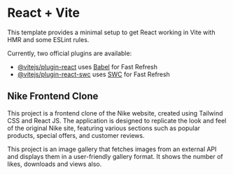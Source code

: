# React + Vite

This template provides a minimal setup to get React working in Vite with HMR and some ESLint rules.

Currently, two official plugins are available:

- [@vitejs/plugin-react](https://github.com/vitejs/vite-plugin-react/blob/main/packages/plugin-react/README.md) uses [Babel](https://babeljs.io/) for Fast Refresh
- [@vitejs/plugin-react-swc](https://github.com/vitejs/vite-plugin-react-swc) uses [SWC](https://swc.rs/) for Fast Refresh

## Nike Frontend Clone
This project is a frontend clone of the Nike website, created using Tailwind CSS and React JS. The application is designed to replicate the look and feel of the original Nike site, featuring various sections such as popular products, special offers, and customer reviews.


This project is an image gallery that fetches images from an external API and displays them in a user-friendly gallery format. It shows the number of likes, downloads and views also.
